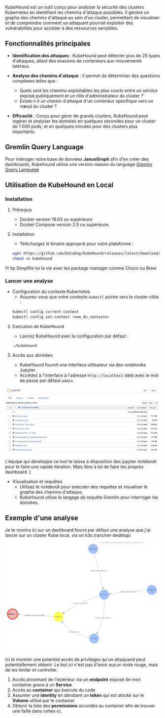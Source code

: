 KubeHound est un outil conçu pour analyser la sécurité des clusters Kubernetes en identifiant les chemins d'attaque possibles. Il génère un graphe des chemins d'attaque au sein d'un cluster, permettant de visualiser et de comprendre comment un attaquant pourrait exploiter des vulnérabilités pour accéder à des ressources sensibles. 

## Fonctionnalités principales 

- **Identification des attaques** : KubeHound peut détecter plus de 25 types d'attaques, allant des évasions de conteneurs aux mouvements latéraux. 

- **Analyse des chemins d'attaque** : Il permet de déterminer des questions complexes telles que :  
    - Quels sont les chemins exploitables les plus courts entre un service exposé publiquement et un rôle d'administrateur du cluster ?
    - Existe-t-il un chemin d'attaque d'un conteneur spécifique vers un nœud du cluster ? 

- **Efficacité** : Conçu pour gérer de grands clusters, KubeHound peut ingérer et analyser les données en quelques secondes pour un cluster de 1 000 pods, et en quelques minutes pour des clusters plus importants. 

## Gremlin Query Language
Pour intéroger notre base de données **JanusGraph** afin d'en créer des dashboards, Kubehound utilise une version maison du language [Gremlin Query Language](https://tinkerpop.apache.org/gremlin.html)

## Utilisation de KubeHound en Local
### Installation

1. Prérequis 
    - Docker version 19.03 ou supérieure.
    - Docker Compose version 2.0 ou supérieure. 

2. Installation
    - Téléchargez le binaire approprié pour votre plateforme :
     ```bash
     wget https://github.com/DataDog/KubeHound/releases/latest/download/kubehound-$(uname -o | sed 's/GNU\///g')-$(uname -m) -O kubehound
     chmod +x kubehound
     ```
!!! tip
    Simplifie toi la vie avec les package manager comme Choco ou Brew

### Lancer une analyse
- Configuration du contexte Kubernetes
    - Assurez-vous que votre contexte `kubectl` pointe vers le cluster cible :
     ```bash
     kubectl config current-context
     kubectl config set-context <nom_du_contexte>
     ```

2. Exécution de KubeHound
    - Lancez KubeHound avec la configuration par défaut :
     ```bash
     ./kubehound
     ```

3. Accès aux données
    - KubeHound fournit une interface utilisateur via des notebooks Jupyter.
    - Accédez à l'interface à l'adresse `http://localhost:8888` avec le mot de passe par défaut `admin`. 


 ![kubehound-default-notebook-jupyter-data-visualization](./img/kubehound-default-notebook-jupyter-data-visualization.png)

L'équipe qui développe ce tool te laisse à disposition des jupyter notebook pour te faire une rapide itération. Mais libre à toi de faire tes propres dashboard :)

- Visualisation et requêtes
    - Utilisez le notebook pour exécuter des requêtes et visualiser le graphe des chemins d'attaque.
    - KubeHound utilise le langage de requête Gremlin pour interroger les données. 

## Exemple d'une analyse
Je te montre ici sur un dashboard fourni par défaut une analyse que j'ai lancer sur un cluster Kube local, via un k3s (rancher-desktop)


![kubeound-global-analysis](./img/kubeound-global-analysis.png)

Ici te montrer une potentiel accès de priviléges qu'un attaquand peut potentiellement obtenir. Le but ici n'est pas d'avoir aucun node rouge, mais de les limiter et controller.

1. Accès provenant de l'extérieur via un **endpoint** exposé de mon container grace à un **Service**
2. Accès au **container** qui éxecute du code
3. Assumer une **identity** en dérobant un **token** qui est stocké sur le **Volume** utilisé par le container
4. Obtenir la liste des **permissions** accordés au container afin de trouver une faille dans celles-ci.